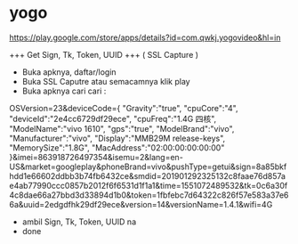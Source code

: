 # yogo
https://play.google.com/store/apps/details?id=com.qwkj.yogovideo&hl=in

+++ Get Sign, Tk, Token, UUID +++
( SSL Capture )
- Buka apknya, daftar/login
- Buka SSL Caputre atau semacamnya klik play
- Buka apknya cari cari :

OSVersion=23&deviceCode={
	"Gravity":"true",
	"cpuCore":"4",
	"deviceId":"2e4cc6729df29ece",
	"cpuFreq":"1.4G 四核",
	"ModelName":"vivo 1610",
	"gps":"true",
	"ModelBrand":"vivo",
	"Manufacturer":"vivo",
	"Display":"MMB29M release-keys",
	"MemorySize":"1.8G",
	"MacAddress":"02:00:00:00:00:00"
}&imei=863918726497354&isemu=2&lang=en-US&market=googleplay&phoneBrand=vivo&pushType=getui&sign=8a85bkfhdd1e66602ddbb3b74fb6432ce&smdid=201901292325132c8faae76d857ae4ab77990ccc0857b2012f6f6531d1f1a1&time=1551072489532&tk=0c6a30f4c8dae66a27bbd3d33894d1b0&token=1fbfebc7d64322c826f57e583a37e66a&uuid=2edgdfhk29df29ece&version=14&versionName=1.4.1&wifi=4G

- ambil Sign, Tk, Token, UUID na
- done
